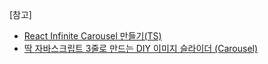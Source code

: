 

[참고]
- [React Infinite Carousel 만들기(TS)](https://doooodle932.tistory.com/130)
- [딱 자바스크립트 3줄로 만드는 DIY 이미지 슬라이더 (Carousel)](https://www.youtube.com/watch?v=qHzSQrLjxlQ)